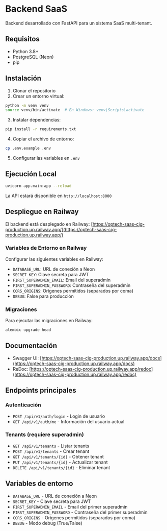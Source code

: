 # Backend SaaS

Backend desarrollado con FastAPI para un sistema SaaS multi-tenant.

## Requisitos

- Python 3.8+
- PostgreSQL (Neon)
- pip

## Instalación

1. Clonar el repositorio
2. Crear un entorno virtual:
```bash
python -m venv venv
source venv/bin/activate  # En Windows: venv\Scripts\activate
```

3. Instalar dependencias:
```bash
pip install -r requirements.txt
```

4. Copiar el archivo de entorno:
```bash
cp .env.example .env
```

5. Configurar las variables en `.env`

## Ejecución Local

```bash
uvicorn app.main:app --reload
```

La API estará disponible en `http://localhost:8000`

## Despliegue en Railway

El backend está desplegado en Railway: [https://optech-saas-cig-production.up.railway.app/](https://optech-saas-cig-production.up.railway.app/)

### Variables de Entorno en Railway

Configurar las siguientes variables en Railway:

- `DATABASE_URL`: URL de conexión a Neon
- `SECRET_KEY`: Clave secreta para JWT
- `FIRST_SUPERADMIN_EMAIL`: Email del superadmin
- `FIRST_SUPERADMIN_PASSWORD`: Contraseña del superadmin
- `CORS_ORIGINS`: Orígenes permitidos (separados por coma)
- `DEBUG`: False para producción

### Migraciones

Para ejecutar las migraciones en Railway:

```bash
alembic upgrade head
```

## Documentación

- Swagger UI: [https://optech-saas-cig-production.up.railway.app/docs](https://optech-saas-cig-production.up.railway.app/docs)
- ReDoc: [https://optech-saas-cig-production.up.railway.app/redoc](https://optech-saas-cig-production.up.railway.app/redoc)

## Endpoints principales

### Autenticación
- `POST /api/v1/auth/login` - Login de usuario
- `GET /api/v1/auth/me` - Información del usuario actual

### Tenants (requiere superadmin)
- `GET /api/v1/tenants` - Listar tenants
- `POST /api/v1/tenants` - Crear tenant
- `GET /api/v1/tenants/{id}` - Obtener tenant
- `PUT /api/v1/tenants/{id}` - Actualizar tenant
- `DELETE /api/v1/tenants/{id}` - Eliminar tenant

## Variables de entorno

- `DATABASE_URL` - URL de conexión a Neon
- `SECRET_KEY` - Clave secreta para JWT
- `FIRST_SUPERADMIN_EMAIL` - Email del primer superadmin
- `FIRST_SUPERADMIN_PASSWORD` - Contraseña del primer superadmin
- `CORS_ORIGINS` - Orígenes permitidos (separados por coma)
- `DEBUG` - Modo debug (True/False) 